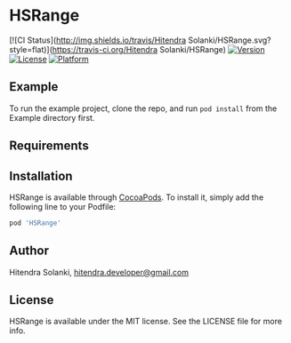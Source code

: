 # HSRange

[![CI Status](http://img.shields.io/travis/Hitendra Solanki/HSRange.svg?style=flat)](https://travis-ci.org/Hitendra Solanki/HSRange)
[![Version](https://img.shields.io/cocoapods/v/HSRange.svg?style=flat)](http://cocoapods.org/pods/HSRange)
[![License](https://img.shields.io/cocoapods/l/HSRange.svg?style=flat)](http://cocoapods.org/pods/HSRange)
[![Platform](https://img.shields.io/cocoapods/p/HSRange.svg?style=flat)](http://cocoapods.org/pods/HSRange)

## Example

To run the example project, clone the repo, and run `pod install` from the Example directory first.

## Requirements

## Installation

HSRange is available through [CocoaPods](http://cocoapods.org). To install
it, simply add the following line to your Podfile:

```ruby
pod 'HSRange'
```

## Author

Hitendra Solanki, hitendra.developer@gmail.com

## License

HSRange is available under the MIT license. See the LICENSE file for more info.
